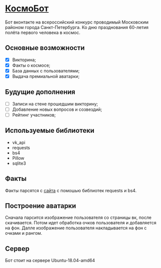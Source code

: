 # [КосмоБот](https://vk.com/public202952694)
Бот вконтакте на всероссийский конкурс проводимый Московским районом города Санкт-Петербурга. Ко дню празднования 60-летия полёта первого человека в космос.

## Основные возможности

- [x] Викторина;
- [x] Факты о космосе;
- [x] База данных с пользователями;
- [x] Выдача премиальной аватарки;

## Будущие дополнения

- [ ] Записи на стене прошедшим викторину;
- [ ] Добавление новых вопросов и созвездий;
- [ ] Рейтинг участников;

## Используемые библиотеки

- vk_api
- requests
- bs4
- Pillow
- sqlite3

## Факты
Факты парсятся с [сайта](http://interesnyjfakt.ru/top-100-interesnyx-faktov-o-kosmose/) с помошью библиотек requests и bs4.

## Построение аватарки
Сначала парсится изображение пользователя со страницы вк, после скачивается. Потом идет обработка очков пользователя и добавляется на фон. Далле изображение пользователя накладывается на фон с очками и рангом.

## Сервер
Бот стоит на сервере Ubuntu-18.04-amd64
